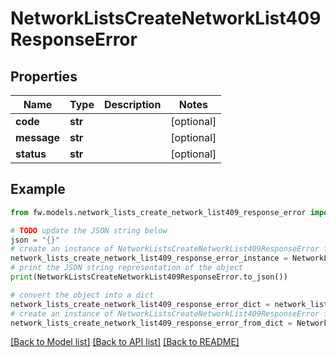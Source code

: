 # NetworkListsCreateNetworkList409ResponseError


## Properties

Name | Type | Description | Notes
------------ | ------------- | ------------- | -------------
**code** | **str** |  | [optional] 
**message** | **str** |  | [optional] 
**status** | **str** |  | [optional] 

## Example

```python
from fw.models.network_lists_create_network_list409_response_error import NetworkListsCreateNetworkList409ResponseError

# TODO update the JSON string below
json = "{}"
# create an instance of NetworkListsCreateNetworkList409ResponseError from a JSON string
network_lists_create_network_list409_response_error_instance = NetworkListsCreateNetworkList409ResponseError.from_json(json)
# print the JSON string representation of the object
print(NetworkListsCreateNetworkList409ResponseError.to_json())

# convert the object into a dict
network_lists_create_network_list409_response_error_dict = network_lists_create_network_list409_response_error_instance.to_dict()
# create an instance of NetworkListsCreateNetworkList409ResponseError from a dict
network_lists_create_network_list409_response_error_from_dict = NetworkListsCreateNetworkList409ResponseError.from_dict(network_lists_create_network_list409_response_error_dict)
```
[[Back to Model list]](../README.md#documentation-for-models) [[Back to API list]](../README.md#documentation-for-api-endpoints) [[Back to README]](../README.md)



